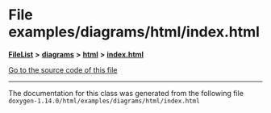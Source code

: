 

# File examples/diagrams/html/index.html



[**FileList**](files.md) **>** [**diagrams**](dir_1d8108902fe9fce2c57b5dd3e7275f0e.md) **>** [**html**](dir_4a624174fd5a184fb57d315f1eb34b84.md) **>** [**index.html**](examples_2diagrams_2html_2index_8html.md)

[Go to the source code of this file](examples_2diagrams_2html_2index_8html_source.md)





































































------------------------------
The documentation for this class was generated from the following file `doxygen-1.14.0/html/examples/diagrams/html/index.html`

